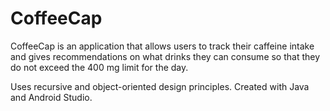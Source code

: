 # CoffeeCap

CoffeeCap is an application that allows users to track their caffeine intake and gives recommendations on what drinks they can consume so that they do not exceed the 400 mg limit for the day.

Uses recursive and object-oriented design principles. Created with Java and Android Studio.

